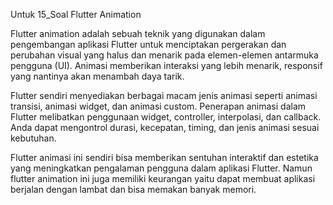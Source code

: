 Untuk 15_Soal Flutter Animation

Flutter animation adalah sebuah  teknik yang digunakan dalam pengembangan aplikasi Flutter 
untuk menciptakan pergerakan dan perubahan visual yang halus dan menarik pada elemen-elemen antarmuka pengguna (UI).
Animasi memberikan interaksi yang lebih menarik, responsif yang nantinya akan menambah daya tarik. 

Flutter sendiri menyediakan berbagai macam jenis animasi seperti animasi transisi, animasi widget, dan animasi custom.
Penerapan animasi dalam Flutter melibatkan penggunaan widget, controller, interpolasi, dan callback. 
Anda dapat mengontrol durasi, kecepatan, timing, dan jenis animasi sesuai kebutuhan. 

Flutter animasi ini sendiri bisa memberikan sentuhan interaktif dan estetika yang meningkatkan pengalaman pengguna dalam aplikasi Flutter.
Namun flutter animation ini juga memiliki keurangan yaitu dapat membuat aplikasi berjalan dengan lambat dan bisa memakan banyak memori.